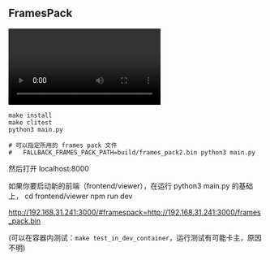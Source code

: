 ## FramesPack

![](data/65ce63c95fbf245fbffd97419d48af2e.mp4)


```
make install
make clitest
python3 main.py

# 可以指定所用的 frames pack 文件
#   FALLBACK_FRAMES_PACK_PATH=build/frames_pack2.bin python3 main.py
```

然后打开 localhost:8000

如果你要启动新的前端（frontend/viewer），在运行 python3 main.py 的基础上，
cd frontend/viewer
npm run dev

http://192.168.31.241:3000/#framespack=http://192.168.31.241:3000/frames_pack.bin

(可以在容器内测试：`make test_in_dev_container`，运行测试有可能卡主，原因不明)
